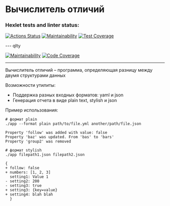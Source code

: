 # Вычислитель отличий

### Hexlet tests and linter status:
[![Actions Status](https://github.com/Malcom1986/java-project-lvl2/workflows/hexlet-check/badge.svg)](https://github.com/Malcom1986/java-project-lvl2/actions)
[![Maintainability](https://api.codeclimate.com/v1/badges/9f94037f2f0fd09dea34/maintainability)](https://codeclimate.com/github/Malcom1986/java-project-lvl2/maintainability)
[![Test Coverage](https://api.codeclimate.com/v1/badges/9f94037f2f0fd09dea34/test_coverage)](https://codeclimate.com/github/Malcom1986/java-project-lvl2/test_coverage)

--- qlty

[![Maintainability](https://qlty.sh/badges/0c5dc4dd-2119-48e0-8657-07231a3022b2/maintainability.svg)](https://qlty.sh/gh/Malcom1986/projects/java-project-lvl2)
[![Code Coverage](https://qlty.sh/badges/b5a89fae-c716-4bb6-b9fc-c38a80afec6b/test_coverage.png)](https://qlty.sh/gh/Malcom1986/projects/java-project-lvl2)

---

Вычислитель отличий – программа, определяющая разницу между двумя структурами данных

Возможности утилиты:

* Поддержка разных входных форматов: yaml и json
* Генерация отчета в виде plain text, stylish и json

Пример использования:

```text
# формат plain
./app --format plain path/to/file.yml another/path/file.json

Property 'follow' was added with value: false
Property 'baz' was updated. From 'bas' to 'bars'
Property 'group2' was removed

# формат stylish
./app filepath1.json filepath2.json

{
+ follow: false
+ numbers: [1, 2, 3]
  setting1: Value 1
- setting2: 200
- setting3: true
+ setting3: {key=value}
+ setting4: blah blah
  }
```



